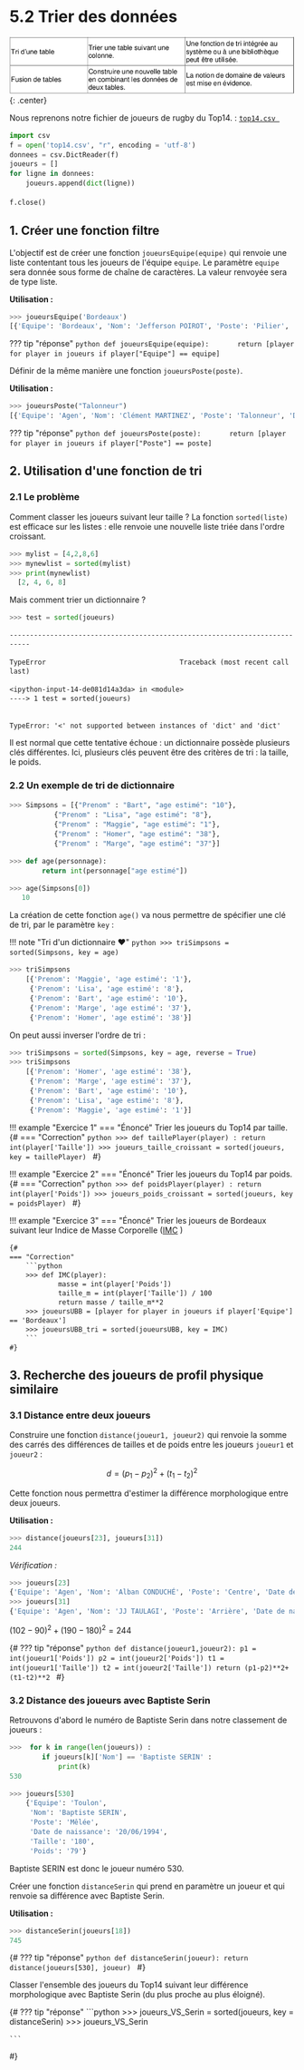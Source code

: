 # 5.2 Trier des données

![image](data/BO.png){: .center}



Nous reprenons notre fichier de joueurs de rugby du Top14. : [`top14.csv `](../data/top14.csv)



```python
import csv
f = open('top14.csv', "r", encoding = 'utf-8')
donnees = csv.DictReader(f)
joueurs = []
for ligne in donnees:
    joueurs.append(dict(ligne))
    
f.close()
```

## 1. Créer une fonction filtre
L'objectif est de créer une fonction `joueursEquipe(equipe)` qui renvoie une liste contentant tous les joueurs de l'équipe `equipe`. 
Le paramètre `equipe` sera donnée sous forme de chaîne de caractères. 
La valeur renvoyée sera de type liste.

**Utilisation :**

```python
>>> joueursEquipe('Bordeaux')
[{'Equipe': 'Bordeaux', 'Nom': 'Jefferson POIROT', 'Poste': 'Pilier', 'Date de naissance': '01/11/1992', 'Taille': '181', 'Poids': '117'}, {'Equipe': 'Bordeaux', 'Nom': 'Lasha TABIDZE', 'Poste': 'Pilier', 'Date de naissance': '04/07/1997', 'Taille': '185', 'Poids': '117'}, {'Equipe': 'Bordeaux', 'Nom': 'Laurent DEL.....
```



??? tip "réponse"
    ```python
    def joueursEquipe(equipe):      
        return [player for player in joueurs if player["Equipe"] == equipe]
    ```


Définir de la même manière une fonction `joueursPoste(poste)`.

**Utilisation :**
```python
>>> joueursPoste("Talonneur")
[{'Equipe': 'Agen', 'Nom': 'Clément MARTINEZ', 'Poste': 'Talonneur', 'Date de naissance': '14/03/1996', 'Taille': '181', 'Poids': '105'}, {'Equipe': 'Agen', 'Nom': 'Marc BARTHOMEUF', 'Poste': 'T...
```


??? tip "réponse"
    ```python
    def joueursPoste(poste):      
        return [player for player in joueurs if player["Poste"] == poste]
    ```



## 2. Utilisation d'une fonction de tri




### 2.1 Le problème
Comment classer les joueurs suivant leur taille ?
La fonction `sorted(liste)` est efficace sur les listes : elle renvoie une nouvelle liste triée dans l'ordre croissant.


```python
>>> mylist = [4,2,8,6]
>>> mynewlist = sorted(mylist)
>>> print(mynewlist)
  [2, 4, 6, 8]
```

  


Mais comment trier un dictionnaire ? 


```python
>>> test = sorted(joueurs)
```


    ---------------------------------------------------------------------------

    TypeError                                 Traceback (most recent call last)

    <ipython-input-14-de081d14a3da> in <module>
    ----> 1 test = sorted(joueurs)
    

    TypeError: '<' not supported between instances of 'dict' and 'dict'


Il est normal que cette tentative échoue : un dictionnaire possède plusieurs clés différentes.
Ici, plusieurs clés peuvent être des critères de tri : la taille, le poids.

### 2.2 Un exemple de tri de dictionnaire


```python
>>> Simpsons = [{"Prenom" : "Bart", "age estimé": "10"},
           {"Prenom" : "Lisa", "age estimé": "8"},
           {"Prenom" : "Maggie", "age estimé": "1"},
           {"Prenom" : "Homer", "age estimé": "38"},
           {"Prenom" : "Marge", "age estimé": "37"}]
```


```python
>>> def age(personnage):
        return int(personnage["age estimé"])
```


```python
>>> age(Simpsons[0])
   10
```



La création de cette fonction `age()` va nous permettre de spécifier une clé de tri, par le paramètre `key` :

!!! note "Tri d'un dictionnaire :heart:"
    ```python
    >>> triSimpsons = sorted(Simpsons, key = age)
    ```


```python
>>> triSimpsons
    [{'Prenom': 'Maggie', 'age estimé': '1'},
     {'Prenom': 'Lisa', 'age estimé': '8'},
     {'Prenom': 'Bart', 'age estimé': '10'},
     {'Prenom': 'Marge', 'age estimé': '37'},
     {'Prenom': 'Homer', 'age estimé': '38'}]

```


On peut aussi inverser l'ordre de tri :


```python
>>> triSimpsons = sorted(Simpsons, key = age, reverse = True)
>>> triSimpsons
    [{'Prenom': 'Homer', 'age estimé': '38'},
     {'Prenom': 'Marge', 'age estimé': '37'},
     {'Prenom': 'Bart', 'age estimé': '10'},
     {'Prenom': 'Lisa', 'age estimé': '8'},
     {'Prenom': 'Maggie', 'age estimé': '1'}]

```



!!! example "Exercice 1"
    === "Énoncé"
        Trier les joueurs du Top14 par taille.
    {#
    === "Correction"
        ```python
        >>> def taillePlayer(player) :
                return int(player['Taille'])
        >>> joueurs_taille_croissant = sorted(joueurs, key = taillePlayer)
        ```
    #}

!!! example "Exercice 2"
    === "Énoncé"
        Trier les joueurs du Top14 par poids.
    {#
    === "Correction"
        ```python
        >>> def poidsPlayer(player) :
                return int(player['Poids'])
        >>> joueurs_poids_croissant = sorted(joueurs, key = poidsPlayer)
        ```
    #}

!!! example "Exercice 3"
    === "Énoncé"
        Trier les joueurs de Bordeaux suivant leur Indice de Masse Corporelle ([IMC](https://fr.wikipedia.org/wiki/Indice_de_masse_corporelle) )
    
    {#
    === "Correction"
        ```python
        >>> def IMC(player):
                masse = int(player['Poids'])
                taille_m = int(player['Taille']) / 100
                return masse / taille_m**2
        >>> joueursUBB = [player for player in joueurs if player['Equipe'] == 'Bordeaux']
        >>> joueursUBB_tri = sorted(joueursUBB, key = IMC)
        ```
    #}



## 3. Recherche des joueurs de profil physique similaire

### 3.1 Distance entre deux joueurs
Construire une fonction `distance(joueur1, joueur2)` qui renvoie la somme des carrés des différences de tailles et de poids entre les joueurs `joueur1` et `joueur2` : 

$$d = (p_1-p_2)^2 + (t_1-t_2)^2$$

Cette fonction nous permettra d'estimer la différence morphologique entre deux joueurs.

**Utilisation :**
```python
>>> distance(joueurs[23], joueurs[31])
244
```

*Vérification :*
```python
>>> joueurs[23]
{'Equipe': 'Agen', 'Nom': 'Alban CONDUCHÉ', 'Poste': 'Centre', 'Date de naissance': '29/10/1996', 'Taille': '190', 'Poids': '102'}
>>> joueurs[31]
{'Equipe': 'Agen', 'Nom': 'JJ TAULAGI', 'Poste': 'Arrière', 'Date de naissance': '18/06/1993', 'Taille': '180', 'Poids': '90'}
```

$(102-90)^2+(190-180)^2=244$

{#
??? tip "réponse"
    ```python
    def distance(joueur1,joueur2):
        p1 = int(joueur1['Poids'])
        p2 = int(joueur2['Poids'])
        t1 = int(joueur1['Taille'])
        t2 = int(joueur2['Taille'])
        return (p1-p2)**2+(t1-t2)**2
    ```
#}

### 3.2 Distance des joueurs avec Baptiste Serin

Retrouvons d'abord le numéro de Baptiste Serin dans notre classement de joueurs :


```python
>>>  for k in range(len(joueurs)) :
        if joueurs[k]['Nom'] == 'Baptiste SERIN' :
            print(k)
530
```





```python
>>> joueurs[530]
    {'Equipe': 'Toulon',
     'Nom': 'Baptiste SERIN',
     'Poste': 'Mêlée',
     'Date de naissance': '20/06/1994',
     'Taille': '180',
     'Poids': '79'}
```


Baptiste SERIN est donc le joueur numéro 530.


Créer une fonction ```distanceSerin``` qui prend en paramètre un joueur et qui renvoie sa différence avec Baptiste Serin.

**Utilisation :**

```python
>>> distanceSerin(joueurs[18])
745
```

{#
??? tip "réponse"
    ```python
    def distanceSerin(joueur):
        return distance(joueurs[530], joueur)
    ```
#}

Classer l'ensemble des joueurs du Top14 suivant leur différence morphologique avec Baptiste Serin (du plus proche au plus éloigné).

{#
??? tip "réponse"
    ```python
    >>> joueurs_VS_Serin = sorted(joueurs, key = distanceSerin)
    >>> joueurs_VS_Serin

    ```
#}

